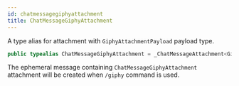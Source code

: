 ```yaml
---
id: chatmessagegiphyattachment 
title: ChatMessageGiphyAttachment
--- 
```


A type alias for attachment with `GiphyAttachmentPayload` payload type.

``` swift
public typealias ChatMessageGiphyAttachment = _ChatMessageAttachment<GiphyAttachmentPayload>
```

The ephemeral message containing `ChatMessageGiphyAttachment` attachment will be created
when `/giphy` command is used.
